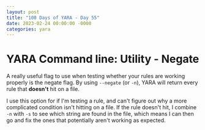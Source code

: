 ```yaml
---
layout: post
title: "100 Days of YARA - Day 55"
date: 2023-02-24 00:00:00 -0000
categories: yara
---
```


# YARA Command line: Utility - Negate
A really useful flag to use when testing whether your rules are working properly is the negate flag. By using `--negate` (or `-n`), YARA will return every rule that **doesn't** hit on a file.

I use this option for if I'm testing a rule, and can't figure out why a more complicated condition isn't hitting on a file. If the rule doesn't hit, I combine `-n` with `-s` to see which string are found in the file, which means I can then go and fix the ones that potentially aren't working as expected.